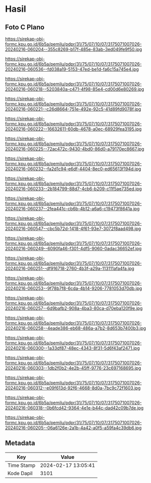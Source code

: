 # Hasil

## Foto C Plano

https://sirekap-obj-formc.kpu.go.id/6b5a/pemilu/pdpr/31/75/07/10/07/3175071007026-20240216-060204--355c8269-b17f-485e-83ab-3ed049fe9f50.jpg

https://sirekap-obj-formc.kpu.go.id/6b5a/pemilu/pdpr/31/75/07/10/07/3175071007026-20240216-060536--fd038a19-5153-47ed-be1d-fa6c15a745e4.jpg

https://sirekap-obj-formc.kpu.go.id/6b5a/pemilu/pdpr/31/75/07/10/07/3175071007026-20240216-060218--5203840a-c471-4f98-85e4-cd00d6e80269.jpg

https://sirekap-obj-formc.kpu.go.id/6b5a/pemilu/pdpr/31/75/07/10/07/3175071007026-20240216-060221--c26d8664-751e-492e-92c5-41d89fd9078f.jpg

https://sirekap-obj-formc.kpu.go.id/6b5a/pemilu/pdpr/31/75/07/10/07/3175071007026-20240216-060222--16632611-60db-4678-a0ec-68929fea3195.jpg

https://sirekap-obj-formc.kpu.go.id/6b5a/pemilu/pdpr/31/75/07/10/07/3175071007026-20240216-060225--72ac472c-9430-4bd0-86d0-a79170ec8667.jpg

https://sirekap-obj-formc.kpu.go.id/6b5a/pemilu/pdpr/31/75/07/10/07/3175071007026-20240216-060232--fa2d1c94-e6df-4404-8ec0-ed65613f194d.jpg

https://sirekap-obj-formc.kpu.go.id/6b5a/pemilu/pdpr/31/75/07/10/07/3175071007026-20240216-060233--2b184799-88d7-4cb6-b209-c11f5ae735ed.jpg

https://sirekap-obj-formc.kpu.go.id/6b5a/pemilu/pdpr/31/75/07/10/07/3175071007026-20240216-060237--2fea441c-cb6b-4b12-a6a6-c19473f8641a.jpg

https://sirekap-obj-formc.kpu.go.id/6b5a/pemilu/pdpr/31/75/07/10/07/3175071007026-20240216-060547--cbc5b72d-1418-4f61-93e7-3072f8aad498.jpg

https://sirekap-obj-formc.kpu.go.id/6b5a/pemilu/pdpr/31/75/07/10/07/3175071007026-20240216-060249--6090fa46-f301-4df5-9060-0adac36652ef.jpg

https://sirekap-obj-formc.kpu.go.id/6b5a/pemilu/pdpr/31/75/07/10/07/3175071007026-20240216-060251--df916718-2760-4b3f-a29a-113111afa4fa.jpg

https://sirekap-obj-formc.kpu.go.id/6b5a/pemilu/pdpr/31/75/07/10/07/3175071007026-20240216-060253--9f78b7f8-6cda-4b14-9206-7781053d70db.jpg

https://sirekap-obj-formc.kpu.go.id/6b5a/pemilu/pdpr/31/75/07/10/07/3175071007026-20240216-060257--6d9bafb2-908a-4ba3-80ca-d70eba120f9e.jpg

https://sirekap-obj-formc.kpu.go.id/6b5a/pemilu/pdpr/31/75/07/10/07/3175071007026-20240216-060258--4eade386-eb68-486a-a7b2-8d653b7400b3.jpg

https://sirekap-obj-formc.kpu.go.id/6b5a/pemilu/pdpr/31/75/07/10/07/3175071007026-20240216-060300--1a33df87-48ec-4343-8f31-5d6f43af2471.jpg

https://sirekap-obj-formc.kpu.go.id/6b5a/pemilu/pdpr/31/75/07/10/07/3175071007026-20240216-060303--1db2f0b2-4e2b-45ff-9776-23c697168695.jpg

https://sirekap-obj-formc.kpu.go.id/6b5a/pemilu/pdpr/31/75/07/10/07/3175071007026-20240216-060312--e09f613d-92f6-4668-8d0a-7bc9c72f1603.jpg

https://sirekap-obj-formc.kpu.go.id/6b5a/pemilu/pdpr/31/75/07/10/07/3175071007026-20240216-060318--0b6fcd42-9364-4e1e-b44c-dad42c09b7de.jpg

https://sirekap-obj-formc.kpu.go.id/6b5a/pemilu/pdpr/31/75/07/10/07/3175071007026-20240216-060205--06a6126e-2a1b-4a42-a0f5-a59fa4c39db6.jpg


## Metadata

| Key        | Value               |
| ---------- | ------------------- |
| Time Stamp | 2024-02-17 13:05:41 |
| Kode Dapil | 3101                |




